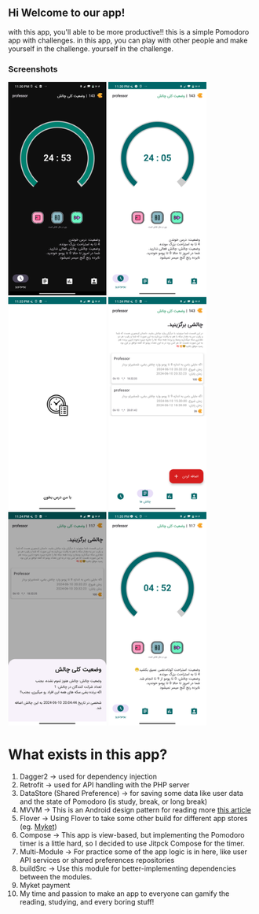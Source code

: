 ## Hi Welcome to our app!
with this app, you'll able to be more productive!! this is a simple Pomodoro app with challenges. in this app, you can play with other people and make yourself in the challenge. yourself in the challenge.

### Screenshots
<p float="left">
  <img src="https://github.com/MahdiRahmani80/study-with-me/blob/main/picture/Screenshot_20240610_233016.png" width="200px">
  <img src="https://github.com/MahdiRahmani80/study-with-me/blob/main/picture/Screenshot_20240610_233100.png" width="200px">
  <img src="https://github.com/MahdiRahmani80/study-with-me/blob/main/picture/Screenshot_20240610_233402.png" width="200px">
  <img src="https://github.com/MahdiRahmani80/study-with-me/blob/main/picture/Screenshot_20240610_233420.png" width="200px">
  <img src="https://github.com/MahdiRahmani80/study-with-me/blob/main/picture/Screenshot_20240610_233457.png" width="200px">
  <img src="https://github.com/MahdiRahmani80/study-with-me/blob/main/picture/Screenshot_20240610_233520.png" width="200px">
</p>

# What exists in this app?

1. Dagger2 -> used for dependency injection
2. Retrofit -> used for API handling with the PHP server
3. DataStore (Shared Preference) -> for saving some data like user data and the state of Pomodoro (is study, break, or long break)
4. MVVM -> This is an Android design pattern for reading more [this article](https://www.geeksforgeeks.org/mvvm-model-view-viewmodel-architecture-pattern-in-android/)
5. Flover -> Using Flover to take some other build for different app stores (eg. [Myket](https://myket.ir/))
6. Compose -> This app is view-based, but implementing the Pomodoro timer is a little hard, so I decided to use Jitpck Compose for the timer.
7. Multi-Module -> For practice some of the app logic is in here, like user API services or shared preferences repositories
8. buildSrc -> Use this module for better-implementing dependencies between the modules.
9. Myket payment
10. My time and passion to make an app to everyone can gamify the reading, studying, and every boring stuff!
